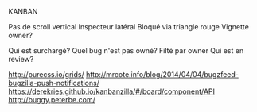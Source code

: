KANBAN

Pas de scroll vertical
Inspecteur latéral
Bloqué via triangle rouge
Vignette owner?

Qui est surchargé?
Quel bug n'est pas owné?
Filté par owner
Qui est en review?

http://purecss.io/grids/
http://mrcote.info/blog/2014/04/04/bugzfeed-bugzilla-push-notifications/
https://derekries.github.io/kanbanzilla/#/board/component/API
http://buggy.peterbe.com/
